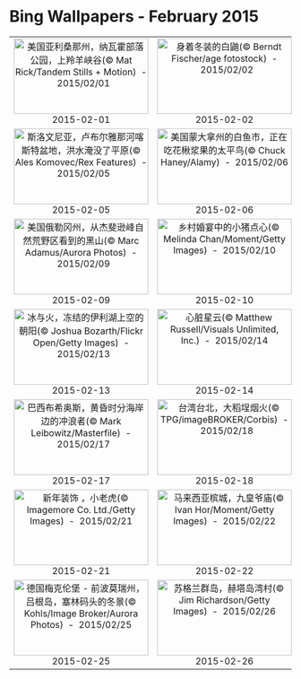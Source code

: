 # Bing Wallpapers - February 2015

| | | | |
|:-------------------------:|:-------------------------:|:-------------------------:|:-------------------------:|
| <a href="https://bing.ee123.net/img/cn/fhd/2015/02/01.jpg" target="_blank"><img src="https://bing.ee123.net/img/cn/fhd/2015/02/01.jpg" width="240" height="135" alt="美国亚利桑那州，纳瓦霍部落公园，上羚羊峡谷(© Mat Rick/Tandem Stills + Motion)  -  2015/02/01" title="美国亚利桑那州，纳瓦霍部落公园，上羚羊峡谷(© Mat Rick/Tandem Stills + Motion)  -  2015/02/01"></a><br>2015-02-01<br> | <a href="https://bing.ee123.net/img/cn/fhd/2015/02/02.jpg" target="_blank"><img src="https://bing.ee123.net/img/cn/fhd/2015/02/02.jpg" width="240" height="135" alt="身着冬装的白鼬(© Berndt Fischer/age fotostock)  -  2015/02/02" title="身着冬装的白鼬(© Berndt Fischer/age fotostock)  -  2015/02/02"></a><br>2015-02-02<br> | <a href="https://bing.ee123.net/img/cn/fhd/2015/02/03.jpg" target="_blank"><img src="https://bing.ee123.net/img/cn/fhd/2015/02/03.jpg" width="240" height="135" alt="瑞士日内瓦湖，西庸城堡(© Philippe Saire Photography/Getty Images)  -  2015/02/03" title="瑞士日内瓦湖，西庸城堡(© Philippe Saire Photography/Getty Images)  -  2015/02/03"></a><br>2015-02-03<br> | <a href="https://bing.ee123.net/img/cn/fhd/2015/02/04.jpg" target="_blank"><img src="https://bing.ee123.net/img/cn/fhd/2015/02/04.jpg" width="240" height="135" alt="梅花朵朵开(© atiger/Shutterstock)  -  2015/02/04" title="梅花朵朵开(© atiger/Shutterstock)  -  2015/02/04"></a><br>2015-02-04<br> |
| <a href="https://bing.ee123.net/img/cn/fhd/2015/02/05.jpg" target="_blank"><img src="https://bing.ee123.net/img/cn/fhd/2015/02/05.jpg" width="240" height="135" alt="斯洛文尼亚，卢布尔雅那河喀斯特盆地，洪水淹没了平原(© Ales Komovec/Rex Features)  -  2015/02/05" title="斯洛文尼亚，卢布尔雅那河喀斯特盆地，洪水淹没了平原(© Ales Komovec/Rex Features)  -  2015/02/05"></a><br>2015-02-05<br> | <a href="https://bing.ee123.net/img/cn/fhd/2015/02/06.jpg" target="_blank"><img src="https://bing.ee123.net/img/cn/fhd/2015/02/06.jpg" width="240" height="135" alt="美国蒙大拿州的白鱼市，正在吃花楸浆果的太平鸟(© Chuck Haney/Alamy)  -  2015/02/06" title="美国蒙大拿州的白鱼市，正在吃花楸浆果的太平鸟(© Chuck Haney/Alamy)  -  2015/02/06"></a><br>2015-02-06<br> | <a href="https://bing.ee123.net/img/cn/fhd/2015/02/07.jpg" target="_blank"><img src="https://bing.ee123.net/img/cn/fhd/2015/02/07.jpg" width="240" height="135" alt="圣马丁，菲利普斯堡(© Sean Pavone/Shutterstock)  -  2015/02/07" title="圣马丁，菲利普斯堡(© Sean Pavone/Shutterstock)  -  2015/02/07"></a><br>2015-02-07<br> | <a href="https://bing.ee123.net/img/cn/fhd/2015/02/08.jpg" target="_blank"><img src="https://bing.ee123.net/img/cn/fhd/2015/02/08.jpg" width="240" height="135" alt="美国华盛顿州，贝克山斯诺夸尔米国家森林(© Ethan Welty/Aurora Photos)  -  2015/02/08" title="美国华盛顿州，贝克山斯诺夸尔米国家森林(© Ethan Welty/Aurora Photos)  -  2015/02/08"></a><br>2015-02-08<br> |
| <a href="https://bing.ee123.net/img/cn/fhd/2015/02/09.jpg" target="_blank"><img src="https://bing.ee123.net/img/cn/fhd/2015/02/09.jpg" width="240" height="135" alt="美国俄勒冈州，从杰斐逊峰自然荒野区看到的黑山(© Marc Adamus/Aurora Photos)  -  2015/02/09" title="美国俄勒冈州，从杰斐逊峰自然荒野区看到的黑山(© Marc Adamus/Aurora Photos)  -  2015/02/09"></a><br>2015-02-09<br> | <a href="https://bing.ee123.net/img/cn/fhd/2015/02/10.jpg" target="_blank"><img src="https://bing.ee123.net/img/cn/fhd/2015/02/10.jpg" width="240" height="135" alt="乡村婚宴中的小猪点心(© Melinda Chan/Moment/Getty Images)  -  2015/02/10" title="乡村婚宴中的小猪点心(© Melinda Chan/Moment/Getty Images)  -  2015/02/10"></a><br>2015-02-10<br> | <a href="https://bing.ee123.net/img/cn/fhd/2015/02/11.jpg" target="_blank"><img src="https://bing.ee123.net/img/cn/fhd/2015/02/11.jpg" width="240" height="135" alt="美国怀俄明州，黄石国家公园内的火洞河(© Don White/SuperStock)  -  2015/02/11" title="美国怀俄明州，黄石国家公园内的火洞河(© Don White/SuperStock)  -  2015/02/11"></a><br>2015-02-11<br> | <a href="https://bing.ee123.net/img/cn/fhd/2015/02/12.jpg" target="_blank"><img src="https://bing.ee123.net/img/cn/fhd/2015/02/12.jpg" width="240" height="135" alt="德国慕尼黑，西墓园地铁站(© Manfred J. Bail/Alamy)  -  2015/02/12" title="德国慕尼黑，西墓园地铁站(© Manfred J. Bail/Alamy)  -  2015/02/12"></a><br>2015-02-12<br> |
| <a href="https://bing.ee123.net/img/cn/fhd/2015/02/13.jpg" target="_blank"><img src="https://bing.ee123.net/img/cn/fhd/2015/02/13.jpg" width="240" height="135" alt="冰与火，冻结的伊利湖上空的朝阳(© Joshua Bozarth/Flickr Open/Getty Images)  -  2015/02/13" title="冰与火，冻结的伊利湖上空的朝阳(© Joshua Bozarth/Flickr Open/Getty Images)  -  2015/02/13"></a><br>2015-02-13<br> | <a href="https://bing.ee123.net/img/cn/fhd/2015/02/14.jpg" target="_blank"><img src="https://bing.ee123.net/img/cn/fhd/2015/02/14.jpg" width="240" height="135" alt="心脏星云(© Matthew Russell/Visuals Unlimited, Inc.)  -  2015/02/14" title="心脏星云(© Matthew Russell/Visuals Unlimited, Inc.)  -  2015/02/14"></a><br>2015-02-14<br> | <a href="https://bing.ee123.net/img/cn/fhd/2015/02/15.jpg" target="_blank"><img src="https://bing.ee123.net/img/cn/fhd/2015/02/15.jpg" width="240" height="135" alt="英国牛津，波德林图书馆(© Charlie Harding/Corbis)  -  2015/02/15" title="英国牛津，波德林图书馆(© Charlie Harding/Corbis)  -  2015/02/15"></a><br>2015-02-15<br> | <a href="https://bing.ee123.net/img/cn/fhd/2015/02/16.jpg" target="_blank"><img src="https://bing.ee123.net/img/cn/fhd/2015/02/16.jpg" width="240" height="135" alt="瑞士瓦莱州，罗纳冰川冰窟(© CEM/Getty)  -  2015/02/16" title="瑞士瓦莱州，罗纳冰川冰窟(© CEM/Getty)  -  2015/02/16"></a><br>2015-02-16<br> |
| <a href="https://bing.ee123.net/img/cn/fhd/2015/02/17.jpg" target="_blank"><img src="https://bing.ee123.net/img/cn/fhd/2015/02/17.jpg" width="240" height="135" alt="巴西布希奥斯，黄昏时分海岸边的冲浪者(© Mark Leibowitz/Masterfile)  -  2015/02/17" title="巴西布希奥斯，黄昏时分海岸边的冲浪者(© Mark Leibowitz/Masterfile)  -  2015/02/17"></a><br>2015-02-17<br> | <a href="https://bing.ee123.net/img/cn/fhd/2015/02/18.jpg" target="_blank"><img src="https://bing.ee123.net/img/cn/fhd/2015/02/18.jpg" width="240" height="135" alt="台湾台北，大稻埕烟火(© TPG/imageBROKER/Corbis)  -  2015/02/18" title="台湾台北，大稻埕烟火(© TPG/imageBROKER/Corbis)  -  2015/02/18"></a><br>2015-02-18<br> | <a href="https://bing.ee123.net/img/cn/fhd/2015/02/19.jpg" target="_blank"><img src="https://bing.ee123.net/img/cn/fhd/2015/02/19.jpg" width="240" height="135" alt="装饰，荷包(香囊)(© Carlina Teteris/Moment Open/Getty Images)  -  2015/02/19" title="装饰，荷包(香囊)(© Carlina Teteris/Moment Open/Getty Images)  -  2015/02/19"></a><br>2015-02-19<br> | <a href="https://bing.ee123.net/img/cn/fhd/2015/02/20.jpg" target="_blank"><img src="https://bing.ee123.net/img/cn/fhd/2015/02/20.jpg" width="240" height="135" alt="装饰，玩具风车(© Randy Faris/CORBIS)  -  2015/02/20" title="装饰，玩具风车(© Randy Faris/CORBIS)  -  2015/02/20"></a><br>2015-02-20<br> |
| <a href="https://bing.ee123.net/img/cn/fhd/2015/02/21.jpg" target="_blank"><img src="https://bing.ee123.net/img/cn/fhd/2015/02/21.jpg" width="240" height="135" alt="新年装饰 ，小老虎(© Imagemore Co. Ltd./Getty Images)  -  2015/02/21" title="新年装饰 ，小老虎(© Imagemore Co. Ltd./Getty Images)  -  2015/02/21"></a><br>2015-02-21<br> | <a href="https://bing.ee123.net/img/cn/fhd/2015/02/22.jpg" target="_blank"><img src="https://bing.ee123.net/img/cn/fhd/2015/02/22.jpg" width="240" height="135" alt="马来西亚槟城，九皇爷庙(© Ivan Hor/Moment/Getty Images)  -  2015/02/22" title="马来西亚槟城，九皇爷庙(© Ivan Hor/Moment/Getty Images)  -  2015/02/22"></a><br>2015-02-22<br> | <a href="https://bing.ee123.net/img/cn/fhd/2015/02/23.jpg" target="_blank"><img src="https://bing.ee123.net/img/cn/fhd/2015/02/23.jpg" width="240" height="135" alt="北京天坛春节期间，纸扇与红灯笼(© Wiliam Perry/Alamy)  -  2015/02/23" title="北京天坛春节期间，纸扇与红灯笼(© Wiliam Perry/Alamy)  -  2015/02/23"></a><br>2015-02-23<br> | <a href="https://bing.ee123.net/img/cn/fhd/2015/02/24.jpg" target="_blank"><img src="https://bing.ee123.net/img/cn/fhd/2015/02/24.jpg" width="240" height="135" alt="美国加利福尼亚州，红木国家公园及州立公园(© David Fortney/Corbis Motion)  -  2015/02/24" title="美国加利福尼亚州，红木国家公园及州立公园(© David Fortney/Corbis Motion)  -  2015/02/24"></a><br>2015-02-24<br> |
| <a href="https://bing.ee123.net/img/cn/fhd/2015/02/25.jpg" target="_blank"><img src="https://bing.ee123.net/img/cn/fhd/2015/02/25.jpg" width="240" height="135" alt="德国梅克伦堡 - 前波莫瑞州， 吕根岛，塞林码头的冬景(© Kohls/Image Broker/Aurora Photos)  -  2015/02/25" title="德国梅克伦堡 - 前波莫瑞州， 吕根岛，塞林码头的冬景(© Kohls/Image Broker/Aurora Photos)  -  2015/02/25"></a><br>2015-02-25<br> | <a href="https://bing.ee123.net/img/cn/fhd/2015/02/26.jpg" target="_blank"><img src="https://bing.ee123.net/img/cn/fhd/2015/02/26.jpg" width="240" height="135" alt="苏格兰群岛，赫塔岛湾村(© Jim Richardson/Getty Images)  -  2015/02/26" title="苏格兰群岛，赫塔岛湾村(© Jim Richardson/Getty Images)  -  2015/02/26"></a><br>2015-02-26<br> | <a href="https://bing.ee123.net/img/cn/fhd/2015/02/27.jpg" target="_blank"><img src="https://bing.ee123.net/img/cn/fhd/2015/02/27.jpg" width="240" height="135" alt="加拿大不列颠哥伦比亚省，卡里布地区未知湖的鸟瞰图(© Mike Grandmaison/Corbis)  -  2015/02/27" title="加拿大不列颠哥伦比亚省，卡里布地区未知湖的鸟瞰图(© Mike Grandmaison/Corbis)  -  2015/02/27"></a><br>2015-02-27<br> | <a href="https://bing.ee123.net/img/cn/fhd/2015/02/28.jpg" target="_blank"><img src="https://bing.ee123.net/img/cn/fhd/2015/02/28.jpg" width="240" height="135" alt="日本横手，为镰仓节(雪屋节)而建的微型雪屋(© JTB Media Creation, Inc./Alamy)  -  2015/02/28" title="日本横手，为镰仓节(雪屋节)而建的微型雪屋(© JTB Media Creation, Inc./Alamy)  -  2015/02/28"></a><br>2015-02-28<br> |
